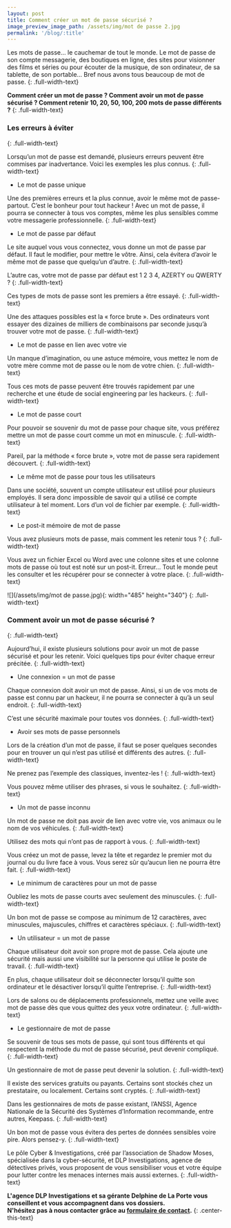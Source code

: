 ```yaml
---
layout: post
title: Comment créer un mot de passe sécurisé ?
image_preview_image_path: /assets/img/mot de passe 2.jpg
permalink: '/blog/:title'
---
```


Les mots de passe… le cauchemar de tout le monde. Le mot de passe de son compte messagerie, des boutiques en ligne, des sites pour visionner des films et s&eacute;ries ou pour &eacute;couter de la musique, de son ordinateur, de sa tablette, de son portable… Bref nous avons tous beaucoup de mot de passe.
{: .full-width-text}

**Comment cr&eacute;er un mot de passe ? Comment avoir un mot de passe s&eacute;curis&eacute; ? Comment retenir 10, 20, 50, 100, 200 mots de passe diff&eacute;rents ?**
{: .full-width-text}

### Les erreurs &agrave; &eacute;viter
{: .full-width-text}

Lorsqu’un mot de passe est demand&eacute;, plusieurs erreurs peuvent &ecirc;tre commises par inadvertance. Voici les exemples les plus connus.
{: .full-width-text}

* Le mot de passe unique

Une des premi&egrave;res erreurs et la plus connue, avoir le m&ecirc;me mot de passe-partout. C’est le bonheur pour tout hackeur \! Avec un mot de passe, il pourra se connecter &agrave; tous vos comptes, m&ecirc;me les plus sensibles comme votre messagerie professionnelle.
{: .full-width-text}

* Le mot de passe par d&eacute;faut

Le site auquel vous vous connectez, vous donne un mot de passe par d&eacute;faut. Il faut le modifier, pour mettre le v&ocirc;tre. Ainsi, cela &eacute;vitera d’avoir le m&ecirc;me mot de passe que quelqu’un d’autre.
{: .full-width-text}

L’autre cas, votre mot de passe par d&eacute;faut est 1 2 3 4, AZERTY ou QWERTY ?
{: .full-width-text}

Ces types de mots de passe sont les premiers a &ecirc;tre essay&eacute;.
{: .full-width-text}

Une des attaques possibles est la &laquo; force brute &raquo;. Des ordinateurs vont essayer des dizaines de milliers de combinaisons par seconde jusqu’&agrave; trouver votre mot de passe.
{: .full-width-text}

* Le mot de passe en lien avec votre vie

Un manque d’imagination, ou une astuce m&eacute;moire, vous mettez le nom de votre m&egrave;re comme mot de passe ou le nom de votre chien.
{: .full-width-text}

Tous ces mots de passe peuvent &ecirc;tre trouv&eacute;s rapidement par une recherche et une &eacute;tude de social engineering par les hackeurs.
{: .full-width-text}

* Le mot de passe court

Pour pouvoir se souvenir du mot de passe pour chaque site, vous pr&eacute;f&eacute;rez mettre un mot de passe court comme un mot en minuscule.
{: .full-width-text}

Pareil, par la m&eacute;thode &laquo; force brute &raquo;, votre mot de passe sera rapidement d&eacute;couvert.
{: .full-width-text}

* Le m&ecirc;me mot de passe pour tous les utilisateurs

Dans une soci&eacute;t&eacute;, souvent un compte utilisateur est utilis&eacute; pour plusieurs employ&eacute;s. Il sera donc impossible de savoir qui a utilis&eacute; ce compte utilisateur &agrave; tel moment. Lors d’un vol de fichier par exemple.
{: .full-width-text}

* Le post-it m&eacute;moire de mot de passe

Vous avez plusieurs mots de passe, mais comment les retenir tous ?
{: .full-width-text}

Vous avez un fichier Excel ou Word avec une colonne sites et une colonne mots de passe o&ugrave; tout est not&eacute; sur un post-it. Erreur… Tout le monde peut les consulter et les r&eacute;cup&eacute;rer pour se connecter &agrave; votre place.
{: .full-width-text}

![](/assets/img/mot de passe.jpg){: width="485" height="340"}
{: .full-width-text}

### Comment avoir un mot de passe s&eacute;curis&eacute; ?
{: .full-width-text}

Aujourd’hui, il existe plusieurs solutions pour avoir un mot de passe s&eacute;curis&eacute; et pour les retenir. Voici quelques tips pour &eacute;viter chaque erreur pr&eacute;cit&eacute;e.
{: .full-width-text}

* Une connexion = un mot de passe

Chaque connexion doit avoir un mot de passe. Ainsi, si un de vos mots de passe est connu par un hackeur, il ne pourra se connecter &agrave; qu’&agrave; un seul endroit.
{: .full-width-text}

C’est une s&eacute;curit&eacute; maximale pour toutes vos donn&eacute;es.
{: .full-width-text}

* Avoir ses mots de passe personnels

Lors de la cr&eacute;ation d’un mot de passe, il faut se poser quelques secondes pour en trouver un qui n’est pas utilis&eacute; et diff&eacute;rents des autres.
{: .full-width-text}

Ne prenez pas l’exemple des classiques, inventez-les \!
{: .full-width-text}

Vous pouvez m&ecirc;me utiliser des phrases, si vous le souhaitez.
{: .full-width-text}

* Un mot de passe inconnu

Un mot de passe ne doit pas avoir de lien avec votre vie, vos animaux ou le nom de vos v&eacute;hicules.
{: .full-width-text}

Utilisez des mots qui n’ont pas de rapport &agrave; vous.
{: .full-width-text}

Vous cr&eacute;ez un mot de passe, levez la t&ecirc;te et regardez le premier mot du journal ou du livre face &agrave; vous. Vous serez s&ucirc;r qu’aucun lien ne pourra &ecirc;tre fait.
{: .full-width-text}

* Le minimum de caract&egrave;res pour un mot de passe

Oubliez les mots de passe courts avec seulement des minuscules.
{: .full-width-text}

Un bon mot de passe se compose au minimum de 12 caract&egrave;res, avec minuscules, majuscules, chiffres et caract&egrave;res sp&eacute;ciaux.
{: .full-width-text}

* Un utilisateur = un mot de passe

Chaque utilisateur doit avoir son propre mot de passe. Cela ajoute une s&eacute;curit&eacute; mais aussi une visibilit&eacute; sur la personne qui utilise le poste de travail.
{: .full-width-text}

En plus, chaque utilisateur doit se d&eacute;connecter lorsqu’il quitte son ordinateur et le d&eacute;sactiver lorsqu’il quitte l’entreprise.
{: .full-width-text}

Lors de salons ou de d&eacute;placements professionnels, mettez une veille avec mot de passe d&egrave;s que vous quittez des yeux votre ordinateur.
{: .full-width-text}

* Le gestionnaire de mot de passe

Se souvenir de tous ses mots de passe, qui sont tous diff&eacute;rents et qui respectent la m&eacute;thode du mot de passe s&eacute;curis&eacute;, peut devenir compliqu&eacute;.
{: .full-width-text}

Un gestionnaire de mot de passe peut devenir la solution.
{: .full-width-text}

Il existe des services gratuits ou payants. Certains sont stock&eacute;s chez un prestataire, ou localement. Certains sont crypt&eacute;s.
{: .full-width-text}

Dans les gestionnaires de mots de passe existant, l’ANSSI, Agence Nationale de la S&eacute;curit&eacute; des Syst&egrave;mes d’Information recommande, entre autres, Keepass.
{: .full-width-text}

Un bon mot de passe vous &eacute;vitera des pertes de donn&eacute;es sensibles voire pire. Alors pensez-y.
{: .full-width-text}

Le p&ocirc;le Cyber & Investigations, cr&eacute;&eacute; par l’association de Shadow Moses, sp&eacute;cialis&eacute;e dans la cyber-s&eacute;curit&eacute;, et DLP Investigations, agence de d&eacute;tectives priv&eacute;s, vous proposent de vous sensibiliser vous et votre &eacute;quipe pour lutter contre les menaces internes mais aussi externes.
{: .full-width-text}

**L'agence DLP Investigations et sa g&eacute;rante Delphine de La Porte vous conseillent et vous accompagnent dans vos dossiers.<br>N'h&eacute;sitez pas &agrave; nous contacter gr&acirc;ce au [formulaire de contact](https://dlp-investigations.fr/#contact).**
{: .center-this-text}